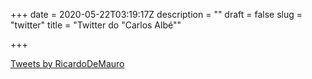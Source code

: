 +++
date = 2020-05-22T03:19:17Z
description = ""
draft = false
slug = "twitter"
title = "Twitter do \"Carlos Albé\""

+++


<a class="twitter-timeline" href="https://twitter.com/RicardoDeMauro?ref_src=twsrc%5Etfw">Tweets by RicardoDeMauro</a>
<script async src="https://platform.twitter.com/widgets.js" charset="utf-8"></script>



